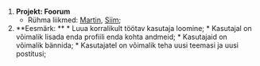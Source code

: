 1. **Projekt: Foorum**
	* Rühma liikmed: [Martin](https://github.com/MartinViidik), [Siim](https://github.com/jalalaba);
2. **Eesmärk: **
		* Luua korralikult töötav kasutaja loomine;
         * Kasutajal on võimalik lisada enda profiili enda kohta andmeid;
		 * Kasutajaid on võimalik bännida;
		 * Kasutajatel on võimalik teha uusi teemasi ja uusi postitusi;
